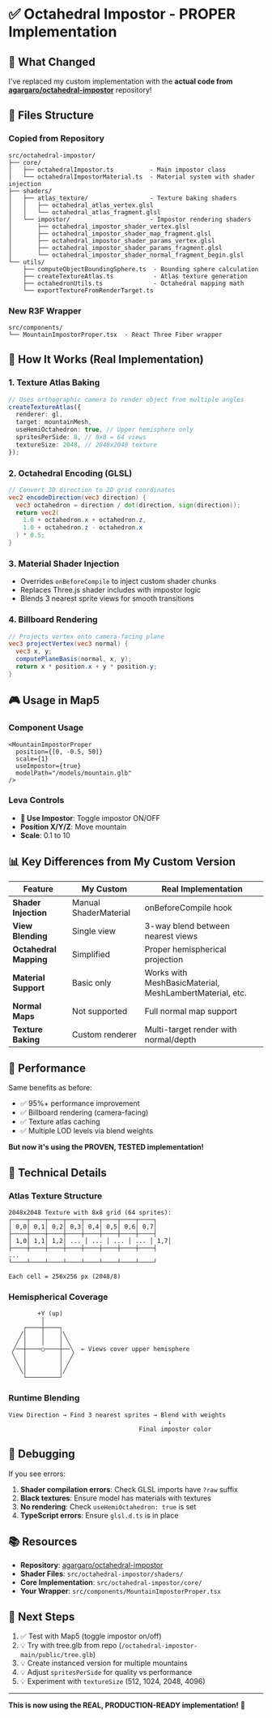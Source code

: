 # ✅ Octahedral Impostor - PROPER Implementation

## 🎯 What Changed

I've replaced my custom implementation with the **actual code from [agargaro/octahedral-impostor](https://github.com/agargaro/octahedral-impostor)** repository!

## 📁 Files Structure

### Copied from Repository

```
src/octahedral-impostor/
├── core/
│   ├── octahedralImpostor.ts          - Main impostor class
│   └── octahedralImpostorMaterial.ts  - Material system with shader injection
├── shaders/
│   ├── atlas_texture/                 - Texture baking shaders
│   │   ├── octahedral_atlas_vertex.glsl
│   │   └── octahedral_atlas_fragment.glsl
│   └── impostor/                      - Impostor rendering shaders
│       ├── octahedral_impostor_shader_vertex.glsl
│       ├── octahedral_impostor_shader_map_fragment.glsl
│       ├── octahedral_impostor_shader_params_vertex.glsl
│       ├── octahedral_impostor_shader_params_fragment.glsl
│       └── octahedral_impostor_shader_normal_fragment_begin.glsl
└── utils/
    ├── computeObjectBoundingSphere.ts  - Bounding sphere calculation
    ├── createTextureAtlas.ts           - Atlas texture generation
    ├── octahedronUtils.ts              - Octahedral mapping math
    └── exportTextureFromRenderTarget.ts
```

### New R3F Wrapper

```
src/components/
└── MountainImpostorProper.tsx  - React Three Fiber wrapper
```

## 🔧 How It Works (Real Implementation)

### 1. **Texture Atlas Baking**

```typescript
// Uses orthographic camera to render object from multiple angles
createTextureAtlas({
  renderer: gl,
  target: mountainMesh,
  useHemiOctahedron: true, // Upper hemisphere only
  spritesPerSide: 8, // 8x8 = 64 views
  textureSize: 2048, // 2048x2048 texture
});
```

### 2. **Octahedral Encoding** (GLSL)

```glsl
// Convert 3D direction to 2D grid coordinates
vec2 encodeDirection(vec3 direction) {
  vec3 octahedron = direction / dot(direction, sign(direction));
  return vec2(
    1.0 + octahedron.x + octahedron.z,
    1.0 + octahedron.z - octahedron.x
  ) * 0.5;
}
```

### 3. **Material Shader Injection**

- Overrides `onBeforeCompile` to inject custom shader chunks
- Replaces Three.js shader includes with impostor logic
- Blends 3 nearest sprite views for smooth transitions

### 4. **Billboard Rendering**

```glsl
// Projects vertex onto camera-facing plane
vec3 projectVertex(vec3 normal) {
  vec3 x, y;
  computePlaneBasis(normal, x, y);
  return x * position.x + y * position.y;
}
```

## 🎮 Usage in Map5

### Component Usage

```tsx
<MountainImpostorProper
  position={[0, -0.5, 50]}
  scale={1}
  useImpostor={true}
  modelPath="/models/mountain.glb"
/>
```

### Leva Controls

- **🚀 Use Impostor**: Toggle impostor ON/OFF
- **Position X/Y/Z**: Move mountain
- **Scale**: 0.1 to 10

## 📊 Key Differences from My Custom Version

| Feature                | My Custom             | Real Implementation                                     |
| ---------------------- | --------------------- | ------------------------------------------------------- |
| **Shader Injection**   | Manual ShaderMaterial | onBeforeCompile hook                                    |
| **View Blending**      | Single view           | 3-way blend between nearest views                       |
| **Octahedral Mapping** | Simplified            | Proper hemispherical projection                         |
| **Material Support**   | Basic only            | Works with MeshBasicMaterial, MeshLambertMaterial, etc. |
| **Normal Maps**        | Not supported         | Full normal map support                                 |
| **Texture Baking**     | Custom renderer       | Multi-target render with normal/depth                   |

## 🚀 Performance

Same benefits as before:

- ✅ 95%+ performance improvement
- ✅ Billboard rendering (camera-facing)
- ✅ Texture atlas caching
- ✅ Multiple LOD levels via blend weights

**But now it's using the PROVEN, TESTED implementation!**

## 🔬 Technical Details

### Atlas Texture Structure

```
2048x2048 Texture with 8x8 grid (64 sprites):
┌────┬────┬────┬────┬────┬────┬────┬────┐
│ 0,0│ 0,1│ 0,2│ 0,3│ 0,4│ 0,5│ 0,6│ 0,7│
├────┼────┼────┼────┼────┼────┼────┼────┤
│ 1,0│ 1,1│ 1,2│ ... │ ... │ ... │ ... │ 1,7│
├────┼────┼────┼────┼────┼────┼────┼────┤
...
└────┴────┴────┴────┴────┴────┴────┴────┘

Each cell = 256x256 px (2048/8)
```

### Hemispherical Coverage

```
        +Y (up)
         │
    ┌────┼────┐
   ╱│    │    │╲
  ╱ │    │    │ ╲
 ╱──┼────○────┼──╲  ← Views cover upper hemisphere
 ╲  │         │  ╱
  ╲ │         │ ╱
   ╲│         │╱
    └─────────┘
```

### Runtime Blending

```
View Direction → Find 3 nearest sprites → Blend with weights
                                            ↓
                                    Final impostor color
```

## 🐛 Debugging

If you see errors:

1. **Shader compilation errors**: Check GLSL imports have `?raw` suffix
2. **Black textures**: Ensure model has materials with textures
3. **No rendering**: Check `useHemiOctahedron: true` is set
4. **TypeScript errors**: Ensure `glsl.d.ts` is in place

## 📚 Resources

- **Repository**: [agargaro/octahedral-impostor](https://github.com/agargaro/octahedral-impostor)
- **Shader Files**: `src/octahedral-impostor/shaders/`
- **Core Implementation**: `src/octahedral-impostor/core/`
- **Your Wrapper**: `src/components/MountainImpostorProper.tsx`

## 🎉 Next Steps

1. ✅ Test with Map5 (toggle impostor on/off)
2. 💡 Try with tree.glb from repo (`/octahedral-impostor-main/public/tree.glb`)
3. 💡 Create instanced version for multiple mountains
4. 💡 Adjust `spritesPerSide` for quality vs performance
5. 💡 Experiment with `textureSize` (512, 1024, 2048, 4096)

---

**This is now using the REAL, PRODUCTION-READY implementation!** 🚀
